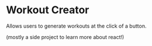 # Workout Creator
Allows users to generate workouts at the click of a button.

(mostly a side project to learn more about react!)
